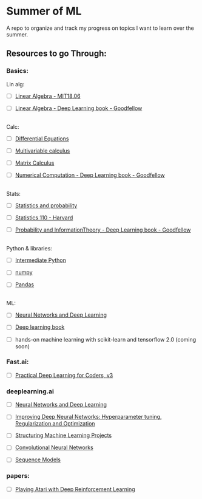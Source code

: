 # Summer of ML
A repo to organize and track my progress on topics I want to learn over the summer.

## Resources to go Through:
### Basics:
Lin alg:
- [ ] [Linear Algebra - MIT18.06](https://ocw.mit.edu/courses/mathematics/18-06sc-linear-algebra-fall-2011/)

- [ ] [Linear Algebra - Deep Learning book - Goodfellow](https://www.deeplearningbook.org/contents/linear_algebra.html)

<br/>
Calc:

- [ ] [Differential Equations](https://www.khanacademy.org/math/differential-calculus)

- [ ] [Multivariable calculus](https://www.khanacademy.org/math/multivariable-calculus)

- [ ] [Matrix Calculus](https://explained.ai/matrix-calculus/index.html)

- [ ] [Numerical Computation - Deep Learning book - Goodfellow](https://www.deeplearningbook.org/contents/numerical.html)

<br/>
Stats:

- [ ] [Statistics and probability](https://www.khanacademy.org/math/statistics-probability)

- [ ] [Statistics 110 - Harvard](https://www.youtube.com/playlist?list=PL2SOU6wwxB0uwwH80KTQ6ht66KWxbzTIo)

- [ ] [Probability and InformationTheory - Deep Learning book - Goodfellow](https://www.deeplearningbook.org/contents/prob.html)

<br/>
Python & libraries:

- [ ] [Intermediate Python](https://pythonprogramming.net/introduction-intermediate-python-tutorial/)

- [ ] [numpy](http://cs231n.github.io/python-numpy-tutorial/)

- [ ] [Pandas](https://pandas.pydata.org/pandas-docs/stable/getting_started/10min.html)

<br/>
ML:

- [ ] [Neural Networks and Deep Learning](http://neuralnetworksanddeeplearning.com)

- [ ] [Deep learning book](https://www.deeplearningbook.org/)

- [ ] hands-on machine learning with scikit-learn and tensorflow 2.0 (coming soon)

### Fast.ai:
- [ ] [Practical Deep Learning for Coders, v3](https://course.fast.ai/)

### deeplearning.ai
- [ ] [Neural Networks and Deep Learning](https://www.coursera.org/learn/neural-networks-deep-learning?specialization=deep-learning)

- [ ] [Improving Deep Neural Networks: Hyperparameter tuning, Regularization and Optimization](https://www.coursera.org/learn/deep-neural-network?specialization=deep-learning)

- [ ] [Structuring Machine Learning Projects](https://www.coursera.org/learn/machine-learning-projects?specialization=deep-learning)

- [ ] [Convolutional Neural Networks](https://www.coursera.org/learn/convolutional-neural-networks?specialization=deep-learning)

- [ ] [Sequence Models](https://www.coursera.org/learn/nlp-sequence-models)

### papers:
- [ ] [Playing Atari with Deep Reinforcement Learning](https://www.cs.toronto.edu/~vmnih/docs/dqn.pdf)
